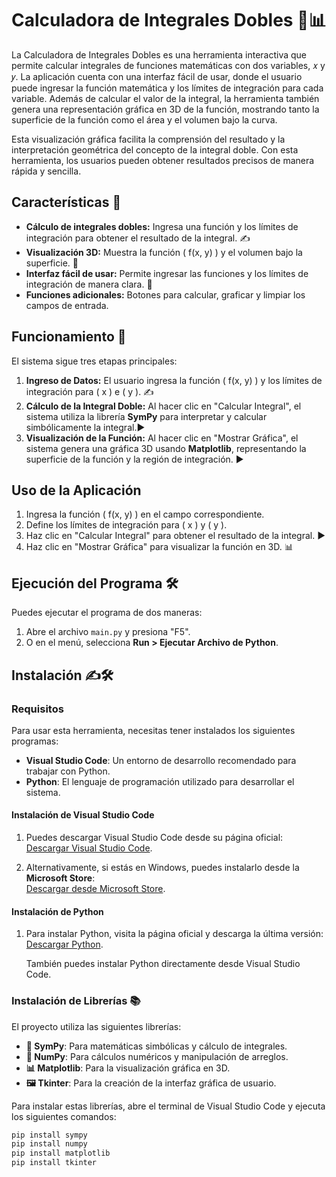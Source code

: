 # Calculadora de Integrales Dobles 🔢📊

La Calculadora de Integrales Dobles es una herramienta interactiva que permite calcular integrales de funciones matemáticas con dos variables, 
𝑥 y 𝑦. La aplicación cuenta con una interfaz fácil de usar, donde el usuario puede ingresar la función matemática y los límites de integración para cada variable. Además de calcular el valor de la integral, la herramienta también genera una representación gráfica en 3D de la función, mostrando tanto la superficie de la función como el área y el volumen bajo la curva. 

Esta visualización gráfica facilita la comprensión del resultado y la interpretación geométrica del concepto de la integral doble. Con esta herramienta, los usuarios pueden obtener resultados precisos de manera rápida y sencilla.

## Características 📐

- **Cálculo de integrales dobles:** Ingresa una función y los límites de integración para obtener el resultado de la integral. ✍️
- **Visualización 3D:** Muestra la función \( f(x, y) \) y el volumen bajo la superficie. 🧮
- **Interfaz fácil de usar:** Permite ingresar las funciones y los límites de integración de manera clara. 🧠
- **Funciones adicionales:** Botones para calcular, graficar y limpiar los campos de entrada.

## Funcionamiento 🧮

El sistema sigue tres etapas principales:

1. **Ingreso de Datos:** El usuario ingresa la función \( f(x, y) \) y los límites de integración para \( x \) e \( y \). ✍️
2. **Cálculo de la Integral Doble:** Al hacer clic en "Calcular Integral", el sistema utiliza la librería **SymPy** para interpretar y calcular simbólicamente la integral.▶️
3. **Visualización de la Función:** Al hacer clic en "Mostrar Gráfica", el sistema genera una gráfica 3D usando **Matplotlib**, representando la superficie de la función y la región de integración. ▶️

## Uso de la Aplicación

1. Ingresa la función \( f(x, y) \) en el campo correspondiente.
2. Define los límites de integración para \( x \) y \( y \).
3. Haz clic en "Calcular Integral" para obtener el resultado de la integral. ▶️
4. Haz clic en "Mostrar Gráfica" para visualizar la función en 3D. 📊

## Ejecución del Programa 🛠️

Puedes ejecutar el programa de dos maneras:

1. Abre el archivo `main.py` y presiona "F5".
2. O en el menú, selecciona **Run > Ejecutar Archivo de Python**.

## Instalación ✍️🛠️

### Requisitos

Para usar esta herramienta, necesitas tener instalados los siguientes programas:

- **Visual Studio Code**: Un entorno de desarrollo recomendado para trabajar con Python.
- **Python**: El lenguaje de programación utilizado para desarrollar el sistema.

#### Instalación de Visual Studio Code

1. Puedes descargar Visual Studio Code desde su página oficial:  
   [Descargar Visual Studio Code](https://code.visualstudio.com/).

2. Alternativamente, si estás en Windows, puedes instalarlo desde la **Microsoft Store**:  
   [Descargar desde Microsoft Store](https://apps.microsoft.com/store/detail/XP9KHM4BK9FZ7Q).

#### Instalación de Python

1. Para instalar Python, visita la página oficial y descarga la última versión:  
   [Descargar Python](https://www.python.org/downloads/).

   También puedes instalar Python directamente desde Visual Studio Code.

### Instalación de Librerías 📚

El proyecto utiliza las siguientes librerías:

- **🧠 SymPy**: Para matemáticas simbólicas y cálculo de integrales.
- **📐 NumPy**: Para cálculos numéricos y manipulación de arreglos.
- **📊 Matplotlib**: Para la visualización gráfica en 3D.
- **🖼️ Tkinter**: Para la creación de la interfaz gráfica de usuario.

Para instalar estas librerías, abre el terminal de Visual Studio Code y ejecuta los siguientes comandos:

```bash
pip install sympy
pip install numpy
pip install matplotlib
pip install tkinter
